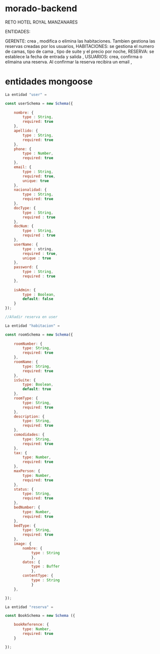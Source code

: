 # morado-backend

RETO HOTEL ROYAL MANZANARES

ENTIDADES:

GERENTE: crea , modifica o elimina las habitaciones. Tambien gestiona las reservas creadas por los usuarios,
HABITACIONES: se gestiona el numero de camas, tipo de cama , tipo de suite y el precio por noche,
RESERVA: se establece la fecha de entrada y salida ,
USUARIOS: crea, confirma o elimaina una reserva. Al confirmar la reserva recibira un email ,

# entidades mongoose

```js
La entidad "user" =

const userSchema = new Schema({
    
    nombre: {
        type : String,
        required: true
    },
    apellido: {
        type : String,
        required: true
    },
    phone: {
        type : Number,
        required: true
    },
    email: {
        type : String,
        required: true,
        unique: true
    },
    nacionalidad: {
        type : String,
        required: true
    },
    docType: {
        type : String,
        required : true
    },
    docNum: {
        type : String,
        required : true
    },
    userName: {
        type : string,
        required : true,
        unique : true
    },
    password: {
        type : String,
        required : true
    },
    
    isAdmin: {
        type : Boolean,
        default: false
    }
});

//Añadir reserva en user

La entidad "habitacion" =

const roomSchema = new Schema({
    
    roomNumber: { 
        type: String,
        required: true
    },
    roomName: {
        type: String,
        required: true
    },
    isSuite: {
        type: Boolean,
        default: true
    },
    roomType: {
        type: String,
        required: true
    },
    description: {
        type: String,
        required: true
    },
    comodidades: {
        type: String,
        required: true
    },
    tax: {
        type: Number,
        required: true
    },
    maxPerson: {
        type: Number,
        required: true
    },
    status: {
        type: String,
        required: true
    },
    bedNumber: {
        type: Number,
        required: true
    },
    bedType: {
        type: String,
        required: true
    },
    image: {
        nombre: { 
            type : String
            },
        datos: {
            type : Buffer
            }, 
        contentType: {
            type : String
            }
    },

});

La entidad "reserva" = 

const BookSchema = new Schema ({

    bookReference: {
        type: Number,
        required: true
    }

});

```
